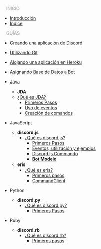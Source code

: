 
<a style="flex: 1 2 auto;
  margin: 2px;
  font-size: 14px;
  padding: 10px;
  text-align: center;
  text-transform: uppercase;
  transition: 2.3s;
  color: #a2a2a2;
  text-shadow: 0px 0px 10px rgba(0,0,0,0.2);">Inicio</a>

* [<i class="fas fa-align-justify"></i> Introducción](/)
* [<i class="far fa-map"></i> Índice](general/indice.md)

<a style="flex: 1 2 auto;
  margin: 2px;
  font-size: 14px;
  padding: 10px;
  text-align: center;
  text-transform: uppercase;
  transition: 2.3s;
  color: #a2a2a2;
  text-shadow: 0px 0px 10px rgba(0,0,0,0.2);">Guías</a>

  - [Creando una aplicación de Discord](/guias/creando-aplicación-de-discord.md)
  - [<font color="orange"><i class="fab fa-git"></i></font> Utilizando Git](/guias/utilizando-git.md)
  - [Alojando una aplicación en Heroku](/guias/alojando-bot-en-heroku.md)
  - [Asignando Base de Datos a Bot](/guias/asignar-base-de-datos-en-heroku.md)

  - <i class="fab fa-java"></i> Java
    - **<i class="fas fa-archive"></i> JDA**
    - [¿Qué es JDA?](guias/java/jda/jda.md)
      - [Primeros Pasos](guias/java/jda/primeros-pasos.md)
      - [Uso de eventos](guias/java/jda/eventos.md)
      - [Creación de comandos](guias/java/jda/command-handler.md)

- <i class="fab fa-js"></i> JavaScript
  - **<i class="fas fa-archive"></i> discord.js**
    - [¿Qué es discord.js?](guias/js/djs/discord-js.md)
      - [Primeros Pasos](guias/js/djs/primeros-pasos.md)
      - [Eventos, utilización y ejemplos](guias/js/djs/eventos.md)
      - [Discord.js Commando](guias/js/djs/commando.md)
      - [**<i class="fas fa-download" title="Descarga el bot modelo de esta librería."></i> Bot Modelo**](https://github.com/MrDevsaider/discordjs-bot-example)
  - **<i class="fas fa-archive"></i> eris**
    - [¿Qué es eris?](guias/js/eris/erisjs.md)
      - [Primeros pasos](guias/js/eris/primeros-pasos.md)
      - [CommandClient](guias/js/eris/commandclient.md)
      
- <i class="fab fa-python"></i> Python
  - **<i class="fas fa-archive"></i> discord.py**
    - [¿Qué es discord.py?](guias/py/dpy/discord-py.md)
      - [Primeros Pasos](guias/py/dpy/primeros-pasos.md)

- <i class="far fa-gem"></i> Ruby
  - **<i class="fas fa-archive"></i> discord.rb**
    - [¿Qué es discord.rb?](guias/rb/drb/discord-rb.md)
      - [Primeros pasos](guias/rb/drb/primeros-pasos.md)
